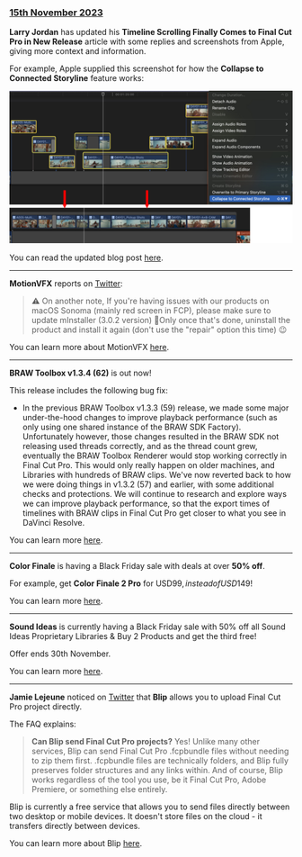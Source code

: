 ### [15th November 2023](/news/20231115)

**Larry Jordan** has updated his **Timeline Scrolling Finally Comes to Final Cut Pro in New Release** article with some replies and screenshots from Apple, giving more context and information.

For example, Apple supplied this screenshot for how the **Collapse to Connected Storyline** feature works:

![](/static/collapse-to-connected-storyline.jpeg)

You can read the updated blog post [here](https://larryjordan.com/articles/timeline-scrolling-comes-to-final-cut-pro-plus-other-new-features/).

---

**MotionVFX** reports on [Twitter](https://twitter.com/motionVFX/status/1724434901804458426):

> ⚠️ On another note, If you're having issues with our products on macOS Sonoma (mainly red screen in FCP), please make sure to update mInstaller (3.0.2 version) 🚀Only once that's done, uninstall the product and install it again (don't use the "repair" option this time) 😉

You can learn more about MotionVFX [here](https://www.motionvfx.com).

---

**BRAW Toolbox v1.3.4 (62)** is out now!

This release includes the following bug fix:

- In the previous BRAW Toolbox v1.3.3 (59) release, we made some major under-the-hood changes to improve playback performance (such as only using one shared instance of the BRAW SDK Factory). Unfortunately however, those changes resulted in the BRAW SDK not releasing used threads correctly, and as the thread count grew, eventually the BRAW Toolbox Renderer would stop working correctly in Final Cut Pro. This would only really happen on older machines, and Libraries with hundreds of BRAW clips. We've now reverted back to how we were doing things in v1.3.2 (57) and earlier, with some additional checks and protections. We will continue to research and explore ways we can improve playback performance, so that the export times of timelines with BRAW clips in Final Cut Pro get closer to what you see in DaVinci Resolve.

You can learn more [here](https://brawtoolbox.io).

---

**Color Finale** is having a Black Friday sale with deals at over **50% off**.

For example, get **Color Finale 2 Pro** for USD$99, instead of USD$149!

You can learn more [here](https://colorfinale.com/store).

---

**Sound Ideas** is currently having a Black Friday sale with 50% off all Sound Ideas Proprietary Libraries & Buy 2 Products and get the third free!

Offer ends 30th November.

You can learn more [here](https://www.sound-ideas.com).

---

**Jamie Lejeune** noticed on [Twitter](https://twitter.com/restlesspix/status/1724512953746276805) that **Blip** allows you to upload Final Cut Pro project directly.

The FAQ explains:

> **Can Blip send Final Cut Pro projects?**
> Yes! Unlike many other services, Blip can send Final Cut Pro .fcpbundle files without needing to zip them first.
> .fcpbundle files are technically folders, and Blip fully preserves folder structures and any links within.
> And of course, Blip works regardless of the tool you use, be it Final Cut Pro, Adobe Premiere, or something else entirely.

Blip is currently a free service that allows you to send files directly between two desktop or mobile devices. It doesn't store files on the cloud - it transfers directly between devices.

You can learn more about Blip [here](https://blip.net).